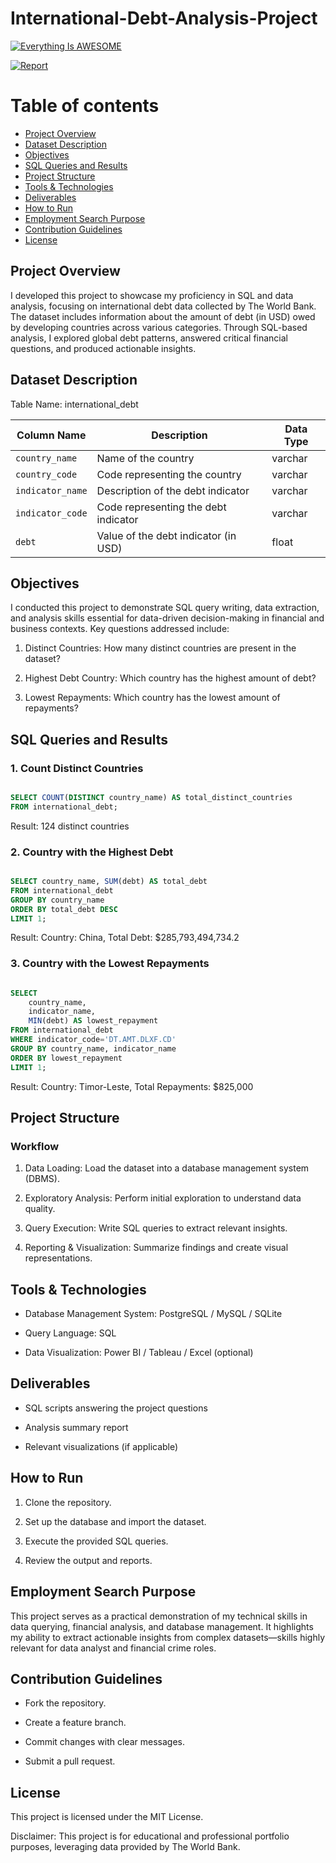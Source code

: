 # International-Debt-Analysis-Project

[![Everything Is AWESOME](https://img.youtube.com/vi/StTqXEQ2l-Y/0.jpg)](https://www.youtube.com/watch?v=StTqXEQ2l-Y "Everything Is AWESOME")

[![Report](https://img.youtube.com/vi/StTqXEQ2l-Y/0.jpg)](https://youtu.be/StTqXEQ2l-Y?si=QcOVBMMvl1hUjsd2 "Report")

# Table of contents 

- [Project Overview](#Project-Overview)
- [Dataset Description](#Dataset-Description)
- [Objectives](#Objectives)
- [SQL Queries and Results](#SQL-Queries-and-Results)
- [Project Structure](#Project-Structure)
- [Tools & Technologies](#Tools-&-Technologies)
- [Deliverables](#Deliverables)
- [How to Run](#How-to-Run)
- [Employment Search Purpose](#Employment-Search-Purpose)
- [Contribution Guidelines](#Contribution-Guidelines)
- [License](#License)

  
## Project Overview

I developed this project to showcase my proficiency in SQL and data analysis, focusing on international debt data collected by The World Bank. The dataset includes information about the amount of debt (in USD) owed by developing countries across various categories. Through SQL-based analysis, I explored global debt patterns, answered critical financial questions, and produced actionable insights.


## Dataset Description

Table Name: international_debt


| Column Name     | Description                            | Data Type |
|-----------------|----------------------------------------|-----------|
| `country_name`  | Name of the country                    | varchar   |
| `country_code`  | Code representing the country          | varchar   |
| `indicator_name`| Description of the debt indicator      | varchar   |
| `indicator_code`| Code representing the debt indicator   | varchar   |
| `debt`          | Value of the debt indicator (in USD)   | float     |


## Objectives

I conducted this project to demonstrate SQL query writing, data extraction, and analysis skills essential for data-driven decision-making in financial and business contexts. Key questions addressed include:


1. Distinct Countries: How many distinct countries are present in the dataset?

2. Highest Debt Country: Which country has the highest amount of debt?

3. Lowest Repayments: Which country has the lowest amount of repayments?

 
## SQL Queries and Results


### 1. Count Distinct Countries

```sql

SELECT COUNT(DISTINCT country_name) AS total_distinct_countries
FROM international_debt;

```
Result: 124 distinct countries


### 2. Country with the Highest Debt

```sql

SELECT country_name, SUM(debt) AS total_debt
FROM international_debt
GROUP BY country_name
ORDER BY total_debt DESC
LIMIT 1;

```

Result: Country: China, Total Debt: $285,793,494,734.2


### 3. Country with the Lowest Repayments

```sql

SELECT 
    country_name, 
	indicator_name,
	MIN(debt) AS lowest_repayment
FROM international_debt
WHERE indicator_code='DT.AMT.DLXF.CD'
GROUP BY country_name, indicator_name
ORDER BY lowest_repayment
LIMIT 1;

```

Result: Country: Timor-Leste, Total Repayments: $825,000


## Project Structure

### Workflow

1. Data Loading: Load the dataset into a database management system (DBMS).

2. Exploratory Analysis: Perform initial exploration to understand data quality.

3. Query Execution: Write SQL queries to extract relevant insights.

4. Reporting & Visualization: Summarize findings and create visual representations.

## Tools & Technologies

- Database Management System: PostgreSQL / MySQL / SQLite

- Query Language: SQL

- Data Visualization: Power BI / Tableau / Excel (optional)

## Deliverables

- SQL scripts answering the project questions

- Analysis summary report

- Relevant visualizations (if applicable)

## How to Run

1. Clone the repository.

2. Set up the database and import the dataset.

3. Execute the provided SQL queries.

4. Review the output and reports.


## Employment Search Purpose

This project serves as a practical demonstration of my technical skills in data querying, financial analysis, and database management. It highlights my ability to extract actionable insights from complex datasets—skills highly relevant for data analyst and financial crime roles.

## Contribution Guidelines

- Fork the repository.

- Create a feature branch.

- Commit changes with clear messages.

- Submit a pull request.

## License

This project is licensed under the MIT License.



Disclaimer: This project is for educational and professional portfolio purposes, leveraging data provided by The World Bank.
